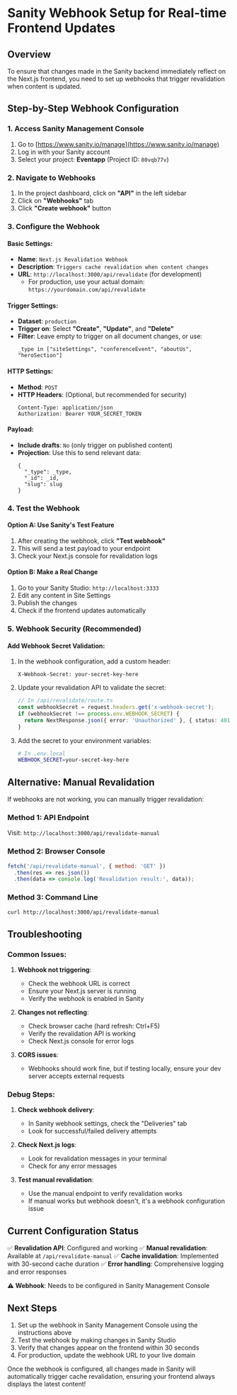 # Sanity Webhook Setup for Real-time Frontend Updates

## Overview
To ensure that changes made in the Sanity backend immediately reflect on the Next.js frontend, you need to set up webhooks that trigger revalidation when content is updated.

## Step-by-Step Webhook Configuration

### 1. Access Sanity Management Console
1. Go to [https://www.sanity.io/manage](https://www.sanity.io/manage)
2. Log in with your Sanity account
3. Select your project: **Eventapp** (Project ID: `80vqb77v`)

### 2. Navigate to Webhooks
1. In the project dashboard, click on **"API"** in the left sidebar
2. Click on **"Webhooks"** tab
3. Click **"Create webhook"** button

### 3. Configure the Webhook

#### Basic Settings:
- **Name**: `Next.js Revalidation Webhook`
- **Description**: `Triggers cache revalidation when content changes`
- **URL**: `http://localhost:3000/api/revalidate` (for development)
  - For production, use your actual domain: `https://yourdomain.com/api/revalidate`

#### Trigger Settings:
- **Dataset**: `production`
- **Trigger on**: Select **"Create"**, **"Update"**, and **"Delete"**
- **Filter**: Leave empty to trigger on all document changes, or use:
  ```groq
  _type in ["siteSettings", "conferenceEvent", "aboutUs", "heroSection"]
  ```

#### HTTP Settings:
- **Method**: `POST`
- **HTTP Headers**: (Optional, but recommended for security)
  ```
  Content-Type: application/json
  Authorization: Bearer YOUR_SECRET_TOKEN
  ```

#### Payload:
- **Include drafts**: `No` (only trigger on published content)
- **Projection**: Use this to send relevant data:
  ```groq
  {
    "_type": _type,
    "_id": _id,
    "slug": slug
  }
  ```

### 4. Test the Webhook

#### Option A: Use Sanity's Test Feature
1. After creating the webhook, click **"Test webhook"**
2. This will send a test payload to your endpoint
3. Check your Next.js console for revalidation logs

#### Option B: Make a Real Change
1. Go to your Sanity Studio: `http://localhost:3333`
2. Edit any content in Site Settings
3. Publish the changes
4. Check if the frontend updates automatically

### 5. Webhook Security (Recommended)

#### Add Webhook Secret Validation:
1. In the webhook configuration, add a custom header:
   ```
   X-Webhook-Secret: your-secret-key-here
   ```

2. Update your revalidation API to validate the secret:
   ```typescript
   // In /api/revalidate/route.ts
   const webhookSecret = request.headers.get('x-webhook-secret');
   if (webhookSecret !== process.env.WEBHOOK_SECRET) {
     return NextResponse.json({ error: 'Unauthorized' }, { status: 401 });
   }
   ```

3. Add the secret to your environment variables:
   ```bash
   # In .env.local
   WEBHOOK_SECRET=your-secret-key-here
   ```

## Alternative: Manual Revalidation

If webhooks are not working, you can manually trigger revalidation:

### Method 1: API Endpoint
Visit: `http://localhost:3000/api/revalidate-manual`

### Method 2: Browser Console
```javascript
fetch('/api/revalidate-manual', { method: 'GET' })
  .then(res => res.json())
  .then(data => console.log('Revalidation result:', data));
```

### Method 3: Command Line
```bash
curl http://localhost:3000/api/revalidate-manual
```

## Troubleshooting

### Common Issues:

1. **Webhook not triggering**:
   - Check the webhook URL is correct
   - Ensure your Next.js server is running
   - Verify the webhook is enabled in Sanity

2. **Changes not reflecting**:
   - Check browser cache (hard refresh: Ctrl+F5)
   - Verify the revalidation API is working
   - Check Next.js console for error logs

3. **CORS issues**:
   - Webhooks should work fine, but if testing locally, ensure your dev server accepts external requests

### Debug Steps:

1. **Check webhook delivery**:
   - In Sanity webhook settings, check the "Deliveries" tab
   - Look for successful/failed delivery attempts

2. **Check Next.js logs**:
   - Look for revalidation messages in your terminal
   - Check for any error messages

3. **Test manual revalidation**:
   - Use the manual endpoint to verify revalidation works
   - If manual works but webhook doesn't, it's a webhook configuration issue

## Current Configuration Status

✅ **Revalidation API**: Configured and working
✅ **Manual revalidation**: Available at `/api/revalidate-manual`
✅ **Cache invalidation**: Implemented with 30-second cache duration
✅ **Error handling**: Comprehensive logging and error responses

⚠️ **Webhook**: Needs to be configured in Sanity Management Console

## Next Steps

1. Set up the webhook in Sanity Management Console using the instructions above
2. Test the webhook by making changes in Sanity Studio
3. Verify that changes appear on the frontend within 30 seconds
4. For production, update the webhook URL to your live domain

Once the webhook is configured, all changes made in Sanity will automatically trigger cache revalidation, ensuring your frontend always displays the latest content!
